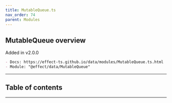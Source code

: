 ```yaml
---
title: MutableQueue.ts
nav_order: 74
parent: Modules
---
```


## MutableQueue overview

Added in v2.0.0

```md
- Docs: https://effect-ts.github.io/data/modules/MutableQueue.ts.html
- Module: "@effect/data/MutableQueue"
```

---

<h2 class="text-delta">Table of contents</h2>

---
